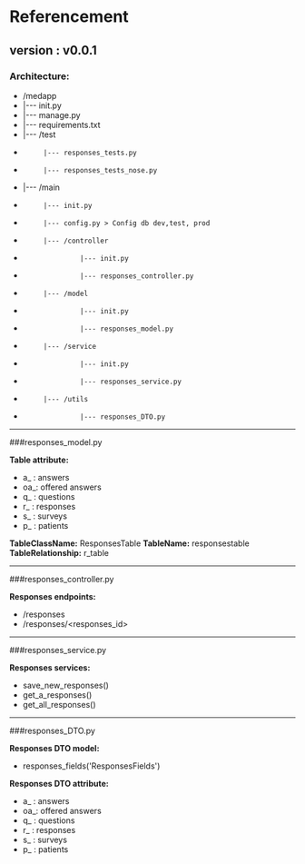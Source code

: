 # Referencement

## version : v0.0.1

### Architecture:

- /medapp
-   |--- init.py
-   |--- manage.py
-   |--- requirements.txt
-   |--- /test
-          |--- responses_tests.py
-          |--- responses_tests_nose.py
-   |--- /main
-          |--- init.py
-          |--- config.py > Config db dev,test, prod
-          |--- /controller
-                   |--- init.py
-                   |--- responses_controller.py
-          |--- /model  
-                   |--- init.py
-                   |--- responses_model.py    
-          |--- /service
-                   |--- init.py
-                   |--- responses_service.py
-          |--- /utils
-                   |--- responses_DTO.py

----------------------------------------

###responses_model.py

**Table attribute:**
- a_ : answers
- oa_: offered answers
- q_ : questions
- r_ : responses
- s_ : surveys
- p_ : patients

**TableClassName:** ResponsesTable
**TableName:** responsestable
**TableRelationship:** r_table

----------------------------------------

###responses_controller.py

**Responses endpoints:**
- /responses
- /responses/<responses_id>

----------------------------------------

###responses_service.py

**Responses services:**
- save_new_responses()
- get_a_responses()
- get_all_responses()


----------------------------------------

###responses_DTO.py

**Responses DTO model:**
- responses_fields('ResponsesFields')

**Responses DTO attribute:**
- a_ : answers
- oa_: offered answers
- q_ : questions
- r_ : responses
- s_ : surveys
- p_ : patients
